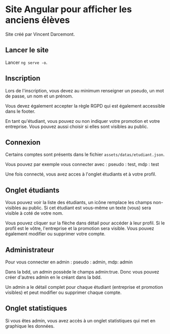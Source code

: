 # Site Angular pour afficher les anciens élèves

Site créé par Vincent Darcemont.

## Lancer le site

Lancer `ng serve -o`.

## Inscription

Lors de l'inscription, vous devez au minimum renseigner un pseudo, un mot de passe, un nom et un prénom.

Vous devez également accepter la règle RGPD qui est également accessible dans le footer.

En tant qu'étudiant, vous pouvez ou non indiquer votre promotion et votre entreprise. 
Vous pouvez aussi choisir si elles sont visibles au public.

## Connexion

Certains comptes sont présents dans le fichier `assets/datas/etudiant.json`.

Vous pouvez par exemple vous connecter avec : pseudo : test, mdp : test

Une fois connecté, vous avez acces à l'onglet étudiants et à votre profil.

## Onglet étudiants

Vous pouvez voir la liste des étudiants, un icône remplace les champs non-visibles au public.
Si cet étudiant est vous-même un texte (vous) sera visible à coté de votre nom.

Vous pouvez cliquer sur la flèche dans détail pour accéder à leur profil.
Si le profil est le vôtre, l'entreprise et la promotion sera visible. Vous pouvez également modifier ou supprimer votre compte.

## Administrateur

Pour vous connecter en admin : pseudo : admin, mdp: admin

Dans la bdd, un admin possède le champs admin:true. Donc vous pouvez créer d'autres admin en le créant dans la bdd.

Un admin a le détail complet pour chaque étudiant (entreprise et promotion visibles) et peut modifier ou supprimer chaque compte.

## Onglet statistiques

Si vous êtes admin, vous avez accès à un onglet statistiques qui met en graphique les données.
